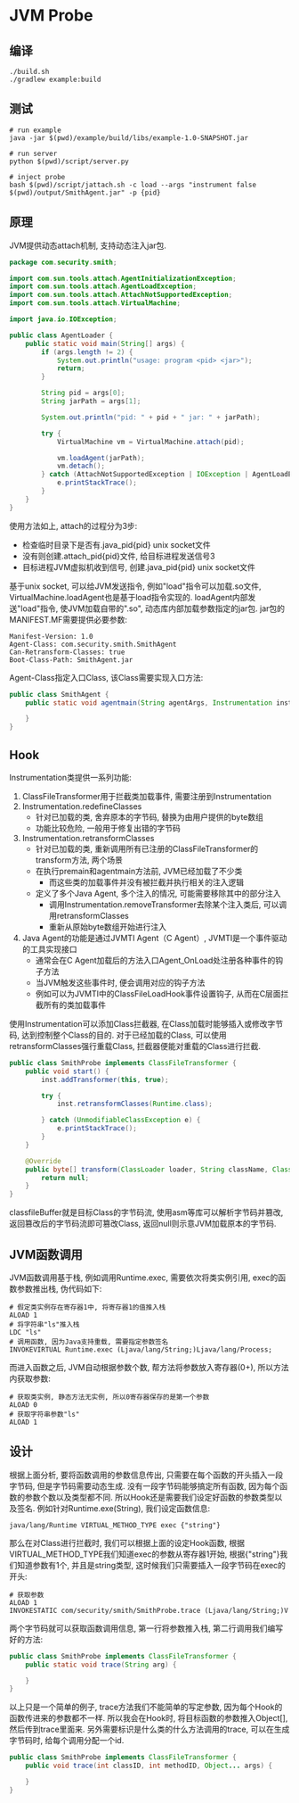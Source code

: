 # JVM Probe
## 编译
```shell script
./build.sh
./gradlew example:build
```
## 测试
```shell script
# run example
java -jar $(pwd)/example/build/libs/example-1.0-SNAPSHOT.jar

# run server
python $(pwd)/script/server.py

# inject probe
bash $(pwd)/script/jattach.sh -c load --args "instrument false $(pwd)/output/SmithAgent.jar" -p {pid}
```
## 原理
JVM提供动态attach机制, 支持动态注入jar包.
```java
package com.security.smith;

import com.sun.tools.attach.AgentInitializationException;
import com.sun.tools.attach.AgentLoadException;
import com.sun.tools.attach.AttachNotSupportedException;
import com.sun.tools.attach.VirtualMachine;

import java.io.IOException;

public class AgentLoader {
    public static void main(String[] args) {
        if (args.length != 2) {
            System.out.println("usage: program <pid> <jar>");
            return;
        }

        String pid = args[0];
        String jarPath = args[1];

        System.out.println("pid: " + pid + " jar: " + jarPath);

        try {
            VirtualMachine vm = VirtualMachine.attach(pid);

            vm.loadAgent(jarPath);
            vm.detach();
        } catch (AttachNotSupportedException | IOException | AgentLoadException | AgentInitializationException e) {
            e.printStackTrace();
        }
    }
}
```
使用方法如上, attach的过程分为3步:
- 检查临时目录下是否有.java_pid{pid} unix socket文件
- 没有则创建.attach_pid{pid}文件, 给目标进程发送信号3
- 目标进程JVM虚拟机收到信号, 创建.java_pid{pid} unix socket文件

基于unix socket, 可以给JVM发送指令, 例如"load"指令可以加载.so文件, VirtualMachine.loadAgent也是基于load指令实现的. loadAgent内部发送"load"指令, 使JVM加载自带的".so", 动态库内部加载参数指定的jar包.
jar包的MANIFEST.MF需要提供必要参数:
```=
Manifest-Version: 1.0
Agent-Class: com.security.smith.SmithAgent
Can-Retransform-Classes: true
Boot-Class-Path: SmithAgent.jar
```
Agent-Class指定入口Class, 该Class需要实现入口方法:
```java
public class SmithAgent {
    public static void agentmain(String agentArgs, Instrumentation inst) {

    }
}
```
## Hook
Instrumentation类提供一系列功能:
1. ClassFileTransformer用于拦截类加载事件, 需要注册到Instrumentation
2. Instrumentation.redefineClasses
   - 针对已加载的类, 舍弃原本的字节码, 替换为由用户提供的byte数组
   - 功能比较危险, 一般用于修复出错的字节码
3. Instrumentation.retransformClasses
    - 针对已加载的类, 重新调用所有已注册的ClassFileTransformer的transform方法, 两个场景
    - 在执行premain和agentmain方法前, JVM已经加载了不少类
        - 而这些类的加载事件并没有被拦截并执行相关的注入逻辑
    - 定义了多个Java Agent, 多个注入的情况, 可能需要移除其中的部分注入
        - 调用Instrumentation.removeTransformer去除某个注入类后, 可以调用retransformClasses
        - 重新从原始byte数组开始进行注入
4. Java Agent的功能是通过JVMTI Agent（C Agent）, JVMTI是一个事件驱动的工具实现接口
    - 通常会在C Agent加载后的方法入口Agent_OnLoad处注册各种事件的钩子方法
    - 当JVM触发这些事件时, 便会调用对应的钩子方法
    - 例如可以为JVMTI中的ClassFileLoadHook事件设置钩子, 从而在C层面拦截所有的类加载事件

使用Instrumentation可以添加Class拦截器, 在Class加载时能够插入或修改字节码, 达到控制整个Class的目的. 对于已经加载的Class, 可以使用retransformClasses强行重载Class, 拦截器便能对重载的Class进行拦截.
```java
public class SmithProbe implements ClassFileTransformer {
    public void start() {
        inst.addTransformer(this, true);

        try {
            inst.retransformClasses(Runtime.class);

        } catch (UnmodifiableClassException e) {
            e.printStackTrace();
        }
    }

    @Override
    public byte[] transform(ClassLoader loader, String className, Class<?> classBeingRedefined, ProtectionDomain protectionDomain, byte[] classfileBuffer) {
        return null;
    }
}
```
classfileBuffer就是目标Class的字节码流, 使用asm等库可以解析字节码并篡改, 返回篡改后的字节码流即可篡改Class, 返回null则示意JVM加载原本的字节码.
## JVM函数调用
JVM函数调用基于栈, 例如调用Runtime.exec, 需要依次将类实例引用, exec的函数参数推出栈, 伪代码如下:
```=
# 假定类实例存在寄存器1中, 将寄存器1的值推入栈
ALOAD 1
# 将字符串"ls"推入栈
LDC "ls"
# 调用函数, 因为Java支持重载, 需要指定参数签名
INVOKEVIRTUAL Runtime.exec (Ljava/lang/String;)Ljava/lang/Process;
```
而进入函数之后, JVM自动根据参数个数, 帮方法将参数放入寄存器(0+), 所以方法内获取参数:
```=
# 获取类实例, 静态方法无实例, 所以0寄存器保存的是第一个参数
ALOAD 0
# 获取字符串参数"ls"
ALOAD 1
```
## 设计
根据上面分析, 要将函数调用的参数信息传出, 只需要在每个函数的开头插入一段字节码, 但是字节码需要动态生成. 没有一段字节码能够搞定所有函数, 因为每个函数的参数个数以及类型都不同. 所以Hook还是需要我们设定好函数的参数类型以及签名.
例如针对Runtime.exe(String), 我们设定函数信息:
```=
java/lang/Runtime VIRTUAL_METHOD_TYPE exec {"string"}
```
那么在对Class进行拦截时, 我们可以根据上面的设定Hook函数, 根据VIRTUAL_METHOD_TYPE我们知道exec的参数从寄存器1开始, 根据{"string"}我们知道参数有1个, 并且是string类型, 这时候我们只需要插入一段字节码在exec的开头:
```
# 获取参数
ALOAD 1
INVOKESTATIC com/security/smith/SmithProbe.trace (Ljava/lang/String;)V
```
两个字节码就可以获取函数调用信息, 第一行将参数推入栈, 第二行调用我们编写好的方法:
```java
public class SmithProbe implements ClassFileTransformer {
    public static void trace(String arg) {

    }
}
```
以上只是一个简单的例子, trace方法我们不能简单的写定参数, 因为每个Hook的函数传进来的参数都不一样. 所以我会在Hook时, 将目标函数的参数推入Object[], 然后传到trace里面来. 另外需要标识是什么类的什么方法调用的trace, 可以在生成字节码时, 给每个调用分配一个id.
```java
public class SmithProbe implements ClassFileTransformer {
    public void trace(int classID, int methodID, Object... args) {

    }
}
```